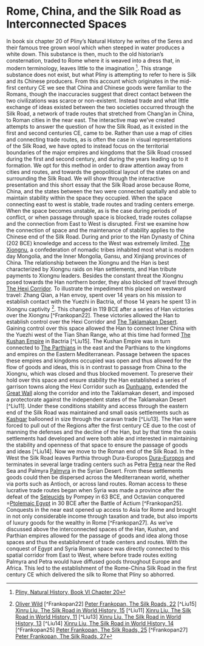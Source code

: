 # Rome, China, and the Silk Road as Interconnected Spaces

In book six chapter 20 of Pliny’s Natural History he writes of the Seres and their famous tree grown wool which when steeped in water produces a white down. This substance is then, much to the old historian’s consternation, traded to Rome where it is weaved into a dress that, in modern terminology, leaves little to the imagination [^Pliny]. This strange substance does not exist, but what Pliny is attempting to refer to here is Silk and its Chinese producers. From this account which originates in the mid-first century CE we see that China and Chinese goods were familiar to the Romans, though the inaccuracies suggest that direct contact between the two civilizations was scarce or non-existent. Instead trade and what little exchange of ideas existed between the two societies occurred through the Silk Road, a network of trade routes that stretched from Chang’an in China, to Roman cities in the near east. 
The interactive map we’ve created attempts to answer the question of how the Silk Road, as it existed in the first and second centuries CE, came to be. Rather than use a map of cities and connecting trade routes, as is often the case in visual representations of the Silk Road, we have opted to instead focus on the territorial boundaries of the major empires and kingdoms that the Silk Road crossed during the first and second century, and during the years leading up to it formation. We opt for this method in order to draw attention away from cities and routes, and towards the geopolitical layout of the states on and surrounding the Silk Road. We will show through the interactive presentation and this short essay that the Silk Road arose because Rome, China, and the states between the two were connected spatially and able to maintain stability within the space they occupied. When the space connecting east to west is stable, trade routes and trading centers emerge. When the space becomes unstable, as is the case during periods of conflict, or when passage through space is blocked, trade routes collapse and the connection from East to West is disrupted. 
First we examine how the connection of space and the maintenance of stability applies to the Chinese end of the Silk Road. During and prior to the Han Dynasty of China (202 BCE) knowledge and access to the West was extremely limited. <a href="javascript:locateMapFeature(projectMap._layers[13]._layers[12])"> The Xiongnu</a>, a confederation of nomadic tribes inhabited most what is modern day Mongolia, and the Inner Mongolia, Gansu, and Xinjiang provinces of China. The relationship between the Xiongnu and the Han is best characterized by Xiongnu raids on Han settlements, and Han tribute payments to Xiongnu leaders. Besides the constant threat the Xiongnu posed towards the Han northern border, they also blocked off travel through <a href="javascript:locateMapFeature(projectMap._layers[19]._layers[18])">The Hexi Corridor</a>. To illustrate the impediment this placed on westward travel: Zhang Qian, a Han envoy, spent over 14 years on his mission to establish contact with the Yuezhi in Bactria, of those 14 years he spent 13 in Xiongnu captivity [^Wild].
This changed in 119 BCE after a series of Han victories over the Xiongnu [^Frankopan22]. These victories allowed the Han to establish control over the Hexi Corridor and <a href="javascript:locateMapFeature(projectMap._layers[19]._layers[20])">The Taklamakan Desert</a>. Gaining control over this space allowed the Han to connect Inner China with the Yuezhi west of the Tian Shan Range, who at this time had formed <a href="javascript:locateMapFeature(projectMap._layers[13]._layers[14])">The Kushan Empire</a> in Bactria [^Liu15]. The Kushan Empire was in turn connected to <a href="javascript:locateMapFeature(projectMap._layers[13]._layers[15])">The Parthians</a> in the east and the Parthians to the kingdoms and empires on the Eastern Mediterranean. Passage between the spaces these empires and kingdoms occupied was open and thus allowed for the flow of goods and ideas, this is in contrast to passage from China to the Xiongnu, which was closed and thus blocked movement.
To preserve their hold over this space and ensure stability the Han established a series of garrison towns along the Hexi Corridor such as <a href="javascript:locateMapFeature(projectMap._layers[61]._layers[3])">Dunhuang</a>, extended the <a href="javascript:locateMapFeature(projectMap._layers[22]._layers[21])">Great Wall</a> along the corridor and into the Taklamakan desert, and imposed a protectorate against the independent states of the Taklamakan Desert [^Liu11]. Under these conditions stability and access through the eastern end of the Silk Road was maintained and small oasis settlements such as <a href="javascript:locateMapFeature(projectMap._layers[71]._layers[9])">Kashgar</a> ballooned in size through the caravan trade [^Liu13]. The Han were forced to pull out of the Regions after the first century CE due to the cost of manning the defenses and the decline of the Han, but by that time the oasis settlements had developed and were both able and interested in maintaining the stability and openness of that space to ensure the passage of goods and ideas [^Liu14].
Now we move to the Roman end of the Silk Road. In the West the Silk Road leaves Parthia through Dura-Europos <a href="javascript:locateMapFeature(projectMap._layers[66]._layers[7])">Dura-Europos</a> and terminates in several large trading centers such as Petra <a href="javascript:locateMapFeature(projectMap._layers[66]._layers[8])">Petra</a> near the Red Sea and Palmyra <a href="javascript:locateMapFeature(projectMap._layers[66]._layers[6])">Palmyra</a> in the Syrian Desert. From these settlements goods could then be dispersed across the Mediterranean world, whether via ports such as Antioch, or across land routes. Roman access to these lucrative trade routes began when Syria was made a province after the defeat of the <a href="javascript:locateMapFeature(projectMap._layers[13]._layers[16])">Seleucids</a> by Pompey in 63 BCE, and Octavian conquered =<a href="javascript:locateMapFeature(projectMap._layers[13]._layers[17])">Ptolemaic Egypt</a> in 30 BCE after the Battle of Actium [^Frankopan25]. Conquests in the near east opened up access to Asia for Rome and brought in not only considerable income through taxation and trade, but also imports of luxury goods for the wealthy in Rome [^Frankopan27]. 
As we’ve discussed above the interconnected spaces of the Han, Kushan, and Parthian empires allowed for the passage of goods and idea along those spaces and thus the establishment of trade centers and routes. With the conquest of Egypt and Syria Roman space was directly connected to this spatial corridor from East to West, where before trade routes exiting Palmyra and Petra would have diffused goods throughout Europe and Africa. This led to the establishment of the Rome-China Silk Road in the first century CE which delivered the silk to Rome that Pliny so abhorred.

[^Pliny]: [Pliny, Natural History, Book VI Chapter 20](https://www.perseus.tufts.edu/hopper/text?doc=Perseus%3Atext%3A1999.02.0137%3Abook%3D6%3Achapter%3D20)
[^Wild]: [Oliver Wild](https://arquivo.pt/wayback/20160315145417/http://www.ess.uci.edu/~oliver/silk.html)
[^Frankopan22] [Peter Frankopan, The Silk Roads, 22](https://search.library.utoronto.ca/details?11878764)
[^Liu15] [Xinru Liu, The Silk Road in World History, 15](https://search.library.utoronto.ca/details?13483050&uuid=5e9fbe58-4e55-4e76-ad91-2677aecbc1ea)
[^Liu11] [Xinru Liu, The Silk Road in World History, 11](https://search.library.utoronto.ca/details?13483050&uuid=5e9fbe58-4e55-4e76-ad91-2677aecbc1ea)
[^Liu13] [Xinru Liu, The Silk Road in World History, 13](https://search.library.utoronto.ca/details?13483050&uuid=5e9fbe58-4e55-4e76-ad91-2677aecbc1ea)
[^Liu14] [Xinru Liu, The Silk Road in World History, 14](https://search.library.utoronto.ca/details?13483050&uuid=5e9fbe58-4e55-4e76-ad91-2677aecbc1ea)
[^Frankopan25] [Peter Frankopan, The Silk Roads, 25](https://search.library.utoronto.ca/details?11878764)
[^Frankopan27] [Peter Frankopan, The Silk Roads, 27](https://search.library.utoronto.ca/details?11878764)

